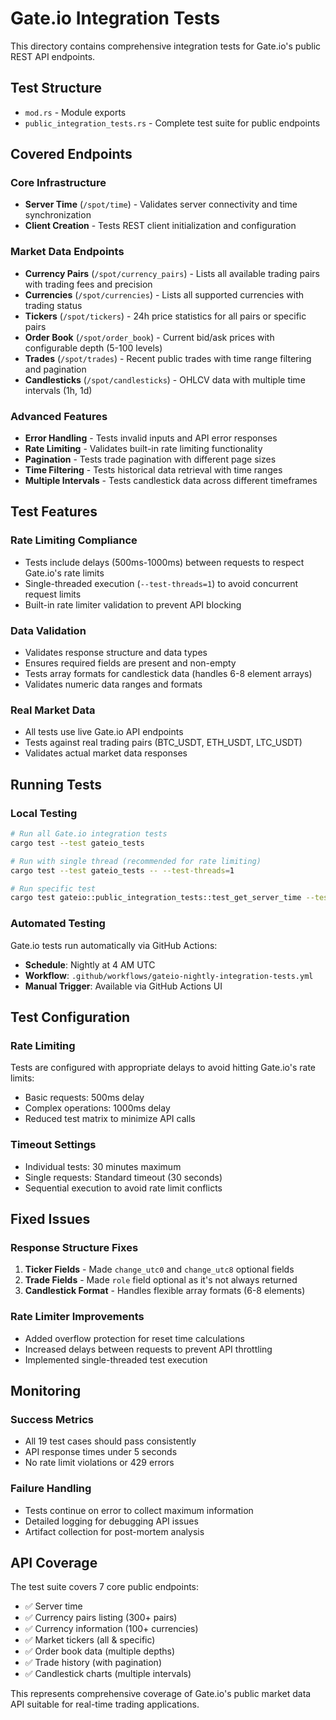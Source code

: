 # Gate.io Integration Tests

This directory contains comprehensive integration tests for Gate.io's public REST API endpoints.

## Test Structure

- `mod.rs` - Module exports
- `public_integration_tests.rs` - Complete test suite for public endpoints

## Covered Endpoints

### Core Infrastructure
- **Server Time** (`/spot/time`) - Validates server connectivity and time synchronization
- **Client Creation** - Tests REST client initialization and configuration

### Market Data Endpoints
- **Currency Pairs** (`/spot/currency_pairs`) - Lists all available trading pairs with trading fees and precision
- **Currencies** (`/spot/currencies`) - Lists all supported currencies with trading status
- **Tickers** (`/spot/tickers`) - 24h price statistics for all pairs or specific pairs
- **Order Book** (`/spot/order_book`) - Current bid/ask prices with configurable depth (5-100 levels)
- **Trades** (`/spot/trades`) - Recent public trades with time range filtering and pagination
- **Candlesticks** (`/spot/candlesticks`) - OHLCV data with multiple time intervals (1h, 1d)

### Advanced Features
- **Error Handling** - Tests invalid inputs and API error responses
- **Rate Limiting** - Validates built-in rate limiting functionality
- **Pagination** - Tests trade pagination with different page sizes
- **Time Filtering** - Tests historical data retrieval with time ranges
- **Multiple Intervals** - Tests candlestick data across different timeframes

## Test Features

### Rate Limiting Compliance
- Tests include delays (500ms-1000ms) between requests to respect Gate.io's rate limits
- Single-threaded execution (`--test-threads=1`) to avoid concurrent request limits
- Built-in rate limiter validation to prevent API blocking

### Data Validation
- Validates response structure and data types
- Ensures required fields are present and non-empty
- Tests array formats for candlestick data (handles 6-8 element arrays)
- Validates numeric data ranges and formats

### Real Market Data
- All tests use live Gate.io API endpoints
- Tests against real trading pairs (BTC_USDT, ETH_USDT, LTC_USDT)
- Validates actual market data responses

## Running Tests

### Local Testing
```bash
# Run all Gate.io integration tests
cargo test --test gateio_tests

# Run with single thread (recommended for rate limiting)
cargo test --test gateio_tests -- --test-threads=1

# Run specific test
cargo test gateio::public_integration_tests::test_get_server_time --test gateio_tests
```

### Automated Testing
Gate.io tests run automatically via GitHub Actions:
- **Schedule**: Nightly at 4 AM UTC
- **Workflow**: `.github/workflows/gateio-nightly-integration-tests.yml`
- **Manual Trigger**: Available via GitHub Actions UI

## Test Configuration

### Rate Limiting
Tests are configured with appropriate delays to avoid hitting Gate.io's rate limits:
- Basic requests: 500ms delay
- Complex operations: 1000ms delay
- Reduced test matrix to minimize API calls

### Timeout Settings
- Individual tests: 30 minutes maximum
- Single requests: Standard timeout (30 seconds)
- Sequential execution to avoid rate limit conflicts

## Fixed Issues

### Response Structure Fixes
1. **Ticker Fields** - Made `change_utc0` and `change_utc8` optional fields
2. **Trade Fields** - Made `role` field optional as it's not always returned
3. **Candlestick Format** - Handles flexible array formats (6-8 elements)

### Rate Limiter Improvements
- Added overflow protection for reset time calculations
- Increased delays between requests to prevent API throttling
- Implemented single-threaded test execution

## Monitoring

### Success Metrics
- All 19 test cases should pass consistently
- API response times under 5 seconds
- No rate limit violations or 429 errors

### Failure Handling
- Tests continue on error to collect maximum information
- Detailed logging for debugging API issues
- Artifact collection for post-mortem analysis

## API Coverage

The test suite covers 7 core public endpoints:
- ✅ Server time
- ✅ Currency pairs listing (300+ pairs)
- ✅ Currency information (100+ currencies)
- ✅ Market tickers (all & specific)
- ✅ Order book data (multiple depths)
- ✅ Trade history (with pagination)
- ✅ Candlestick charts (multiple intervals)

This represents comprehensive coverage of Gate.io's public market data API suitable for real-time trading applications.